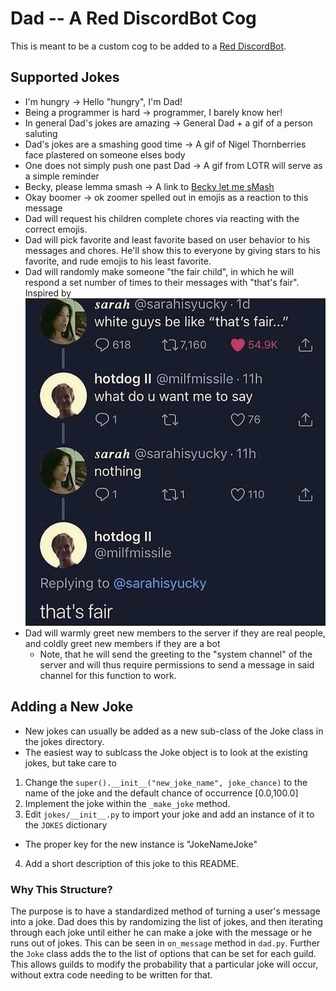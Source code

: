 # Dad -- A Red DiscordBot Cog
This is meant to be a custom cog to be added to a [Red DiscordBot](https://github.com/Cog-Creators/Red-DiscordBot).

## Supported Jokes
+ I'm hungry -> Hello "hungry", I'm Dad!
+ Being a programmer is hard -> programmer, I barely know her!
+ In general Dad's jokes are amazing -> General Dad + a gif of a person saluting
+ Dad's jokes are a smashing good time -> A gif of Nigel Thornberries face plastered on someone elses body
+ One does not simply push one past Dad -> A gif from LOTR will serve as a simple reminder
+ Becky, please lemma smash -> A link to [Becky let me sMash](https://www.youtube.com/watch?v=qSJ5I5v8zwQ)
+ Okay boomer -> ok zoomer spelled out in emojis as a reaction to this message
+ Dad will request his children complete chores via reacting with the correct emojis.
+ Dad will pick favorite and least favorite based on user behavior to his messages and chores. He'll show this to everyone by giving stars to his favorite, and rude emojis to his least favorite.
+ Dad will randomly make someone "the fair child", in which he will respond a set number of times to their messages with "that's fair". Inspired by 
![image](thats_fair_origin.png)
+ Dad will warmly greet new members to the server if they are real people, and coldly greet new members if they are a bot
  + Note, that he will send the greeting to the "system channel" of the server and will thus require permissions to send a message in said channel for this function to work.

## Adding a New Joke
+ New jokes can usually be added as a new sub-class of the Joke class in the jokes directory.
+ The easiest way to sublcass the Joke object is to look at the existing jokes, but take care to
 1. Change the `super().__init__("new_joke_name", joke_chance)` to the name of the joke and the default chance of occurrence [0.0,100.0]
 2. Implement the joke within the `_make_joke` method.
 3. Edit `jokes/__init__.py` to import your joke and add an instance of it to the `JOKES` dictionary
  - The proper key for the new instance is "JokeNameJoke"
 4. Add a short description of this joke to this README.

### Why This Structure?
The purpose is to have a standardized method of turning a user's message into a joke. 
Dad does this by randomizing the list of jokes, and then iterating through each joke until either he can make a joke with the message or he runs out of jokes.
This can be seen in ``on_message`` method in `dad.py`.
Further the `Joke` class adds the to the list of options that can be set for each guild.
This allows guilds to modify the probability that a particular joke will occur, without extra code needing to be written for that.
